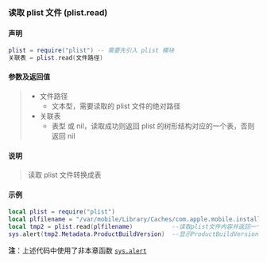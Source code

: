 ### 读取 plist 文件 (**plist\.read**)


#### 声明
```lua
plist = require("plist") -- 需要先引入 plist 模块
关联表 = plist.read(文件路径)
```


#### 参数及返回值
> - 文件路径
>   - 文本型，需要读取的 plist 文件的绝对路径
> - 关联表
>   - 表型 或 nil，读取成功则返回 plist 的树形结构对应的一个表，否则返回 nil


#### 说明
> 读取 plist 文件转换成表  


#### 示例  
```lua
local plist = require("plist")
local plfilename = "/var/mobile/Library/Caches/com.apple.mobile.installation.plist" --设置plist路径
local tmp2 = plist.read(plfilename)           --读取plist文件内容并返回一个TABLE
sys.alert(tmp2.Metadata.ProductBuildVersion)  --显示ProductBuildVersion的键值
```
**注**：上述代码中使用了非本章函数 [`sys.alert`](/Handbook/sys/sys.alert.md)

